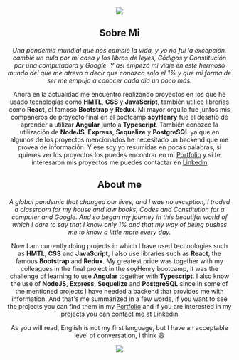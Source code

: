 <div style="text-align:center">
  <img src="https://res.cloudinary.com/dbgpp8nla/image/upload/v1669939805/Estudio_de_Fotograf%C3%ADa_Portada_de_Facebook_z8spy0.gif" >
  <div/>



## Sobre Mi

*Una pandemia mundial que nos cambió la vida, y yo no fui la excepción, cambié un aula por mi casa y los libros de leyes, Códigos y Constitución por una computadora y Google. Y así empezó mi viaje en este hermoso mundo del que me atrevo a decir que conozco solo el 1% y que mi forma de ser me empuja a conocer cada día un poco más.*


Ahora en la actualidad me encuentro realizando proyectos en los que he usado tecnologías como **HMTL**, **CSS** y **JavaScript**, también utilice librerías como **React**, el famoso **Bootstrap** y **Redux**. Mi mayor orgullo fue juntos mis compañeros de proyecto final en el bootcamp **soyHenry** fue el desafío de aprender a utilizar **Angular** junto a **Typescript**. También conozco la utilización de **NodeJS**, **Express**, **Sequelize** y **PostgreSQL** ya que en algunos de los proyectos mencionados he necesitado un backend que me provea de información.
Y ese soy yo resumidas en pocas palabras, si quieres ver los proyectos los puedes encontrar en mi [Portfolio](https://ereno-raul-dev.netlify.app/) y si te interesaron mis proyectos me puedes contactar en [Linkedin](https://www.linkedin.com/in/raulereno/)

## About me

*A global pandemic that changed our lives, and I was no exception, I traded a classroom for my house and law books, Codes and Constitution for a computer and Google. And so began my journey in this beautiful world of which I dare to say that I know only 1% and that my way of being pushes me to know a little more every day.*

Now I am currently doing projects in which I have used technologies such as **HMTL**, **CSS** and **JavaScript**, I also use libraries such as **React**, the famous **Bootstrap** and **Redux**. My greatest pride was together with my colleagues in the final project in the soyHenry bootcamp, it was the challenge of learning to use **Angular** together with **Typescript**. I also know the use of **NodeJS**, **Express**, **Sequelize** and **PostgreSQL** since in some of the mentioned projects I have needed a backend that provides me with information.
And that's me summarized in a few words, if you want to see the projects you can find them in my [Portfolio](https://ereno-raul-dev.netlify.app/) 
and if you are interested in my projects you can contact me at [Linkedin](https://www.linkedin.com/in/raulereno/)

As you will read, English is not my first language, but I have an acceptable level of conversation, I think 😄

  <div style="display:flex; justify-content:center">
  <img src="https://miro.medium.com/max/720/1*sUI4nkPfH0wevBQMb29cnQ.webp" >
  <div/>
